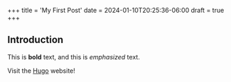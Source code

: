+++
title = 'My First Post'
date = 2024-01-10T20:25:36-06:00
draft = true
+++

## Introduction

This is **bold** text, and this is *emphasized* text.

Visit the [Hugo](https://gohugo.io) website!